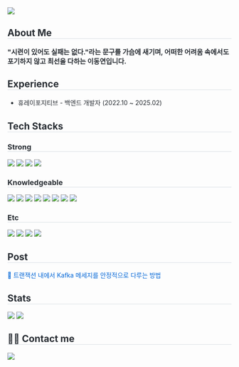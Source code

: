 <div align= "left">
    <img src="https://capsule-render.vercel.app/api?type=soft&color=0:364b7c,100:2053cb&height=120&text=DONGYEON's%20GITHUB&animation=&fontColor=ffffff&fontSize=50" />
    </div>
    <div style="text-align: left;"> 
    <h2 style="border-bottom: 1px solid #d8dee4; color: #282d33;"> About Me </h2>  
    <div style="font-weight: 700; font-size: 15px; text-align: left; color: #282d33;"> "시련이 있어도 실패는 없다."라는 문구를 가슴에 새기며, 어떠한 어려움 속에서도 포기하지 않고 최선을 다하는 이동연입니다. </div>
    </div>
    <div style="text-align: left;"> 
    <h2 style="border-bottom: 1px solid #d8dee4; color: #282d33;"> Experience </h2>  
    <ul style="font-size: 14px; color: #282d33; line-height: 1.6;">
        <li>휴레이포지티브 - 백엔드 개발자 (2022.10 ~ 2025.02)</li>
    </ul>
    </div>
    <div style="text-align: left;">
    <h2 style="border-bottom: 1px solid #d8dee4; color: #282d33;"> Tech Stacks </h2>
    <div style="margin: ; text-align: left;" "text-align: left;"> 
        <h3 style="border-bottom: 1px solid #d8dee4; color: #282d33;"> Strong </h3>  
        <img src="https://img.shields.io/badge/JAVA-5b3f38?style=flat-square&logo=Java&logoColor=white"/>
        <img src="https://img.shields.io/badge/SPRING-6DB33F?style=flat-square&logo=Spring&logoColor=white"/>
        <img src="https://img.shields.io/badge/JPA-007396?style=flat-square&logo=hibernate&logoColor=white"/>
        <img src="https://img.shields.io/badge/MYSQL-007396?style=flat-square&logo=MySQL&logoColor=white"/>
        <h3 style="border-bottom: 1px solid #d8dee4; color: #282d33;"> Knowledgeable </h3>  
        <img src="https://img.shields.io/badge/APACHE KAFKA-007396?style=flat-square&logo=apachekafka&logoColor=white"/>
        <img src="https://img.shields.io/badge/SPRING BATCH-6DB33F?style=flat-square&logo=Spring&logoColor=white"/>
        <img src="https://img.shields.io/badge/SPRING SECURITY-6DB33F?style=flat-square&logo=SpringSecurity&logoColor=white"/>
        <img src="https://img.shields.io/badge/OPEN FEIGN-779777?style=flat-square&logo=OpenFeign&logoColor=white"/>
        <img src="https://img.shields.io/badge/NEXUS-779777?style=flat-square&logo=Nexus&logoColor=white"/>
        <img src="https://img.shields.io/badge/DOCKER-2496ED?style=flat-square&logo=Docker&logoColor=white"/>
        <img src="https://img.shields.io/badge/JUNIT5-25A162?style=flat-square&logo=Junit5&logoColor=white"/>
        <img src="https://img.shields.io/badge/MOCKITO-25A162?style=flat-square&logo=Mockito&logoColor=white"/>
        <h3 style="border-bottom: 1px solid #d8dee4; color: #282d33;"> Etc </h3>  
        <img src="https://img.shields.io/badge/GIT-F05032?style=flat-square&logo=git&logoColor=white"/>
        <img src="https://img.shields.io/badge/GITHUB-181717?style=flat-square&logo=GitHub&logoColor=white"/>
        <img src="https://img.shields.io/badge/JIRA-007396?style=flat-square&logo=Jira&logoColor=white"/>
        <img src="https://img.shields.io/badge/CONFLUENCE-007396?style=flat-square&logo=Confluence&logoColor=white"/>
    </div>
    <div style="text-align: left;"> 
    <h2 style="border-bottom: 1px solid #d8dee4; color: #282d33;"> Post </h2>  
    <div style="margin-top: 10px;">
    <a href="https://wax-reply-491.notion.site/Kafka-1b00707797e880e0a181e971d09d70e2" 
       style="font-size: 14px; color: #0366d6; text-decoration: none;">
       📌 트랜잭션 내에서 Kafka 메세지를 안정적으로 다루는 방법
    </a>
    </div>
    <div style="text-align: left;"> 
    <h2 style="border-bottom: 1px solid #d8dee4; color: #282d33;"> Stats </h2> 
        <div style="text-align: left;">
        <img src="https://github-readme-stats.vercel.app/api/top-langs/?username=wkemrm&layout=compact&title_color=000000&text_color=000000"/> 
        <img src="http://mazassumnida.wtf/api/v2/generate_badge?boj=yhn8"/>
    </div> 
    <div style="text-align: left;">
        <h2 style="border-bottom: 1px solid #d8dee4; color: #282d33;"> 🧑‍💻 Contact me </h2>
    <div style="text-align: left;"> <a href=mailto:wkemrm@gmail.com> <img src="https://img.shields.io/badge/Gmail-EA4335?style=flat&logo=Gmail&logoColor=white&link=mailto:wkemrm@gmail.com"> </a>
          </div>  <br> 
    <div style="text-align: left;">  </div> 
    </div>
    </div>
    
